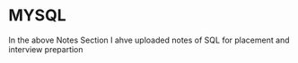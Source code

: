 # MYSQL
In the above Notes Section I ahve uploaded notes of SQL for placement and interview prepartion
